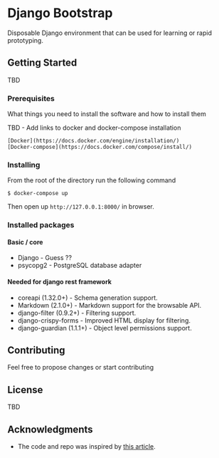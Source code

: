 # Django Bootstrap

Disposable Django environment that can be used for learning or rapid prototyping.


## Getting Started

TBD

### Prerequisites

What things you need to install the software and how to install them

TBD - Add links to docker and docker-compose installation

```
[Docker](https://docs.docker.com/engine/installation/)
[Docker-compose](https://docs.docker.com/compose/install/)
```

### Installing

From the root of the directory run the following command
```
$ docker-compose up
```
Then open up ```http://127.0.0.1:8000/``` in browser.

### Installed packages

#### Basic / core
- Django - Guess ??
- psycopg2 - PostgreSQL database adapter

#### Needed for django rest framework
- coreapi (1.32.0+) - Schema generation support.
- Markdown (2.1.0+) - Markdown support for the browsable API.
- django-filter (0.9.2+) - Filtering support.
- django-crispy-forms - Improved HTML display for filtering.
- django-guardian (1.1.1+) - Object level permissions support.


## Contributing
Feel free to propose changes or start contributing

## License

TBD


## Acknowledgments

* The code and repo was inspired by [this article](https://docs.docker.com/compose/django/).
